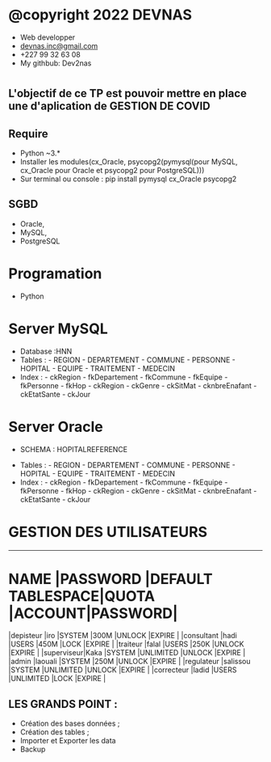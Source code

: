 # @copyright 2022 DEVNAS
* Web developper
* devnas.inc@gmail.com
* +227 99 32 63 08
* My githbub: Dev2nas
#
## L'objectif de ce TP est pouvoir mettre en place une d'aplication de GESTION DE COVID

## Require
- Python ~3.*
- Installer les modules(cx_Oracle, psycopg2(pymysql(pour MySQL, cx_Oracle pour Oracle et psycopg2 pour
PostgreSQL)))
- Sur terminal ou console : pip install pymysql cx_Oracle psycopg2 
## SGBD
- Oracle,
- MySQL,
- PostgreSQL
# Programation 
- Python

# Server MySQL
- Database   :HNN
- Tables     : - REGION
               - DEPARTEMENT
               - COMMUNE
               - PERSONNE
               - HOPITAL
               - EQUIPE
               - TRAITEMENT
               - MEDECIN
- Index      : - ckRegion
               - fkDepartement
               - fkCommune
               - fkEquipe
               - fkPersonne
               - fkHop
               - ckRegion
               - ckGenre
               - ckSitMat
               - cknbreEnafant
               - ckEtatSante
               - ckJour

# Server Oracle
* SCHEMA : HOPITALREFERENCE
- Tables     : - REGION
               - DEPARTEMENT
               - COMMUNE
               - PERSONNE
               - HOPITAL
               - EQUIPE
               - TRAITEMENT
               - MEDECIN
- Index      : - ckRegion
               - fkDepartement
               - fkCommune
               - fkEquipe
               - fkPersonne
               - fkHop
               - ckRegion
               - ckGenre
               - ckSitMat
               - cknbreEnafant
               - ckEtatSante
               - ckJour

# GESTION DES UTILISATEURS
_____________________________________________________________________
# NAME      |PASSWORD |DEFAULT TABLESPACE|QUOTA     |ACCOUNT|PASSWORD|
|depisteur  |iro      |SYSTEM            |300M      |UNLOCK |EXPIRE  |
|consultant |hadi     |USERS             |450M      |LOCK   |EXPIRE  |
|traiteur   |falal    |USERS             |250K      |UNLOCK |EXPIRE  |
|superviseur|Kaka     |SYSTEM            |UNLIMITED |UNLOCK |EXPIRE  |
|admin      |laouali  |SYSTEM            |250M      |UNLOCK |EXPIRE  |
|regulateur |salissou |SYSTEM            |UNLIMITED |UNLOCK |EXPIRE  |
|correcteur |ladid    |USERS             |UNLIMITED |LOCK   |EXPIRE  |

## LES GRANDS POINT :
- Création des bases données ;
- Création des tables ;
- Importer et Exporter les data
- Backup
